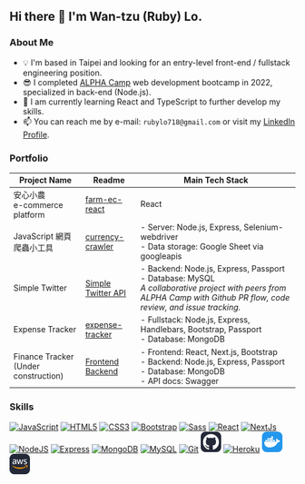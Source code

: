 ## Hi there 👋 I'm Wan-tzu (Ruby) Lo.

### About Me
- 💡 I'm based in Taipei and looking for an entry-level front-end / fullstack engineering position.
- 😎 I completed [ALPHA Camp](https://tw.alphacamp.co/) web development bootcamp in 2022, specialized in back-end (Node.js).
- 🌱 I am currently learning React and TypeScript to further develop my skills.
- 📫 You can reach me by e-mail: `rubylo718@gmail.com` or visit my [LinkedIn Profile](https://www.linkedin.com/in/wan-tzu-lo/).

### Portfolio
| Project Name | Readme | Main Tech Stack |
|-|-|-|
| 安心小農 <br> e-commerce platform | [farm-ec-react](https://github.com/rubylo718/farm-ec-react#readme)| React |
| JavaScript 網頁爬蟲小工具 | [currency-crawler](https://github.com/rubylo718/currency-crawler#readme) | - Server: Node.js, Express, Selenium-webdriver <br> - Data storage: Google Sheet via googleapis |
| Simple Twitter | [Simple Twitter API](https://github.com/ritachien/twitter-api-2022#readme) | - Backend: Node.js, Express, Passport <br> - Database: MySQL <br> *A collaborative project with peers from ALPHA Camp with Github PR flow, code review, and issue tracking.*|
| Expense Tracker | [expense-tracker](https://github.com/rubylo718/ac-expense-tracker#readme) | - Fullstack: Node.js, Express, Handlebars, Bootstrap, Passport <br> - Database: MongoDB |
| Finance Tracker <br> (Under construction) | [Frontend](https://github.com/rubylo718/finance-tracker-client#readme) <br> [Backend](https://github.com/rubylo718/finance-tracker-server#readme) | - Frontend: React, Next.js, Bootstrap <br> - Backend: Node.js, Express, Passport <br> - Database: MongoDB <br> - API docs: Swagger |

### Skills
<p align="left"> 
<a href="https://developer.mozilla.org/en-US/docs/Web/JavaScript" target="_blank" rel="noreferrer"><img src="https://raw.githubusercontent.com/danielcranney/readme-generator/main/public/icons/skills/javascript-colored.svg" width="36" height="36" alt="JavaScript" /></a>
<a href="https://developer.mozilla.org/en-US/docs/Glossary/HTML5" target="_blank" rel="noreferrer"><img src="https://raw.githubusercontent.com/danielcranney/readme-generator/main/public/icons/skills/html5-colored.svg" width="36" height="36" alt="HTML5" /></a>
<a href="https://www.w3.org/TR/CSS/#css" target="_blank" rel="noreferrer"><img src="https://raw.githubusercontent.com/danielcranney/readme-generator/main/public/icons/skills/css3-colored.svg" width="36" height="36" alt="CSS3" /></a>
<a href="https://getbootstrap.com/" target="_blank" rel="noreferrer"><img src="https://raw.githubusercontent.com/danielcranney/readme-generator/main/public/icons/skills/bootstrap-colored.svg" width="36" height="36" alt="Bootstrap" /></a>
<a href="https://sass-lang.com/" target="_blank" rel="noreferrer"><img src="https://raw.githubusercontent.com/danielcranney/readme-generator/main/public/icons/skills/sass-colored.svg" width="36" height="36" alt="Sass" /></a>
<a href="https://reactjs.org/" target="_blank" rel="noreferrer"><img src="https://raw.githubusercontent.com/danielcranney/readme-generator/main/public/icons/skills/react-colored.svg" width="36" height="36" alt="React" /></a>
<a href="https://nextjs.org/docs" target="_blank" rel="noreferrer"><img src="https://raw.githubusercontent.com/danielcranney/readme-generator/main/public/icons/skills/nextjs-colored-dark.svg" width="36" height="36" alt="NextJs" /></a>
<a href="https://nodejs.org/en/" target="_blank" rel="noreferrer"><img src="https://raw.githubusercontent.com/danielcranney/readme-generator/main/public/icons/skills/nodejs-colored.svg" width="36" height="36" alt="NodeJS" /></a>
<a href="https://expressjs.com/" target="_blank" rel="noreferrer"><img src="https://raw.githubusercontent.com/danielcranney/readme-generator/main/public/icons/skills/express-colored-dark.svg" width="36" height="36" alt="Express" /></a>
<a href="https://www.mongodb.com/" target="_blank" rel="noreferrer"><img src="https://raw.githubusercontent.com/danielcranney/readme-generator/main/public/icons/skills/mongodb-colored.svg" width="36" height="36" alt="MongoDB" /></a>
<a href="https://www.mysql.com/" target="_blank" rel="noreferrer"><img src="https://raw.githubusercontent.com/danielcranney/readme-generator/main/public/icons/skills/mysql-colored.svg" width="36" height="36" alt="MySQL" /></a>
<a href="https://git-scm.com/" target="_blank" rel="noreferrer"><img src="https://raw.githubusercontent.com/danielcranney/readme-generator/main/public/icons/skills/git-colored.svg" width="36" height="36" alt="Git" /></a>
<a href="https://github.com/"><img src="https://github.com/tandpfun/skill-icons/blob/main/icons/Github-Dark.svg" width="36 height="36" alt="Github" /></a>
<a href="https://www.heroku.com/" target="_blank" rel="noreferrer"><img src="https://raw.githubusercontent.com/danielcranney/readme-generator/main/public/icons/skills/heroku-colored.svg" width="36" height="36" alt="Heroku" /></a>
<a href="https://www.docker.com/"><img src="https://github.com/tandpfun/skill-icons/blob/main/icons/Docker.svg" width="36 height="36" alt="Docker" /></a>
<a href="https://aws.amazon.com/"><img src="https://github.com/tandpfun/skill-icons/blob/main/icons/AWS-Dark.svg" width="36 height="36" alt="AWS" /></a>
</p>

<!--
**rubylo718/rubylo718** is a ✨ _special_ ✨ repository because its `README.md` (this file) appears on your GitHub profile.

Here are some ideas to get you started:

- 🔭 I’m currently working on ...
- 🌱 I’m currently learning ...
- 👯 I’m looking to collaborate on ...
- 🤔 I’m looking for help with ...
- 💬 Ask me about ...
- 📫 How to reach me: ...
- 😄 Pronouns: ...
- ⚡ Fun fact: ...

### Github Stats
[![Top Langs](https://github-readme-stats.vercel.app/api/top-langs/?username=rubylo718&hide_progress=true&theme=react)](https://github.com/anuraghazra/github-readme-stats)
-->

